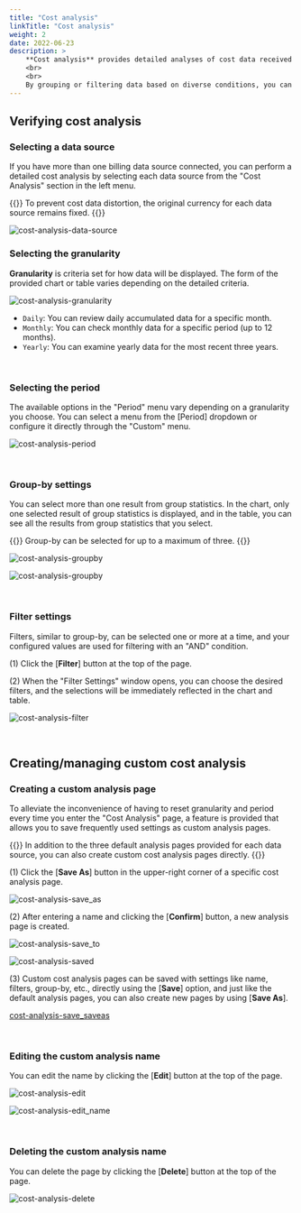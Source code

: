 ```yaml
---
title: "Cost analysis"
linkTitle: "Cost analysis"
weight: 2
date: 2022-06-23
description: >
    **Cost analysis** provides detailed analyses of cost data received from cloud providers.
    <br>
    <br>
    By grouping or filtering data based on diverse conditions, you can view the desired cost data at a glance.
---
```


## Verifying cost analysis

### Selecting a data source

If you have more than one billing data source connected, you can perform a detailed cost analysis by selecting each data source from the "Cost Analysis" section in the left menu. 

{{<alert>}}
To prevent cost data distortion, the original currency for each data source remains fixed.
{{</alert>}}

![cost-analysis-data-source](/docs/guides/cost-explorer/cost-analysis-img/cost-analysis-data-source_en.png)


### Selecting the granularity 

**Granularity** is criteria set for how data will be displayed. The form of the provided chart or table varies depending on the detailed criteria.

![cost-analysis-granularity](/docs/guides/cost-explorer/cost-analysis-img/cost-analysis-granularity_en.png)

- `Daily`: You can review daily accumulated data for a specific month.
- `Monthly`: You can check monthly data for a specific period (up to 12 months).
- `Yearly`: You can examine yearly data for the most recent three years.

<br>

### Selecting the period

The available options in the "Period" menu vary depending on a granularity you choose. You can select a menu from the [Period] dropdown or configure it directly through the "Custom" menu.


![cost-analysis-period](/docs/guides/cost-explorer/cost-analysis-img/cost-analysis-period_en.png)

<br>

### Group-by settings

You can select more than one result from group statistics. In the chart, only one selected result of group statistics is displayed, and in the table, you can see all the results from group statistics that you select.


{{<alert>}}
Group-by can be selected for up to a maximum of three.
{{</alert>}}

![cost-analysis-groupby](/docs/guides/cost-explorer/cost-analysis-img/cost-analysis-groupby_en.png)

![cost-analysis-groupby](/docs/guides/cost-explorer/cost-analysis-img/cost-analysis-cost_usage.png)


<br>


### Filter settings

Filters, similar to group-by, can be selected one or more at a time, and your configured values are used for filtering with an "AND" condition.

(1) Click the [**Filter**] button at the top of the page.

(2) When the "Filter Settings" window opens, you can choose the desired filters, and the selections will be immediately reflected in the chart and table.

![cost-analysis-filter](/docs/guides/cost-explorer/cost-analysis-img/cost-analysis-filter_en.png)

<br>


## Creating/managing custom cost analysis

### Creating a custom analysis page

To alleviate the inconvenience of having to reset granularity and period every time you enter the "Cost Analysis" page, a feature is provided that allows you to save frequently used settings as custom analysis pages.

{{<alert>}}
In addition to the three default analysis pages provided for each data source, you can also create custom cost analysis pages directly.
{{</alert>}}

(1) Click the [**Save As**] button in the upper-right corner of a specific cost analysis page.

![cost-analysis-save_as](/docs/guides/cost-explorer/cost-analysis-img/cost-analysis-save_as_en.png)

(2) After entering a name and clicking the [**Confirm**] button, a new analysis page is created.

![cost-analysis-save_to](/docs/guides/cost-explorer/cost-analysis-img/cost-analysis-save_to_en.png)

![cost-analysis-saved](/docs/guides/cost-explorer/cost-analysis-img/cost-analysis-saved_en.png)


(3) Custom cost analysis pages can be saved with settings like name, filters, group-by, etc., directly using the [**Save**] option, and just like the default analysis pages, you can also create new pages by using [**Save As**].

[cost-analysis-save_saveas](/docs/guides/cost-explorer/cost-analysis-img/cost-analysis-save_saveas_en.png)

<br>

### Editing the custom analysis name

You can edit the name by clicking the [**Edit**] button at the top of the page.

![cost-analysis-edit](/docs/guides/cost-explorer/cost-analysis-img/cost-analysis-edit_en.png)

![cost-analysis-edit_name](/docs/guides/cost-explorer/cost-analysis-img/cost-analysis-edit_name_en.png)

<br>

### Deleting the custom analysis name

You can delete the page by clicking the [**Delete**] button at the top of the page.

![cost-analysis-delete](/docs/guides/cost-explorer/cost-analysis-img/cost-analysis-delete_en.png)


